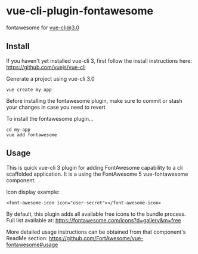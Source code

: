 # vue-cli-plugin-fontawesome

fontawesome for [vue-cli@3.0](https://github.com/vuejs/vue-cli)

## Install

If you haven't yet installed vue-cli 3, first follow the install instructions here: https://github.com/vuejs/vue-cli

Generate a project using vue-cli 3.0
```
vue create my-app
```

Before installing the fontawesome plugin, make sure to commit or stash your changes in case you need to revert

To install the fontawesome plugin...
```
cd my-app
vue add fontawesome
```

## Usage

This is quick vue-cli 3 plugin for adding FontAwesome capability to a cli scaffolded application.  It is a using the FontAwesome 5 vue-fontawesome component. 

Icon display example:
```
<font-awesome-icon icon="user-secret"></font-awesome-icon>
```

By default, this plugin adds all available free icons to the bundle process.  Full list available at:
https://fontawesome.com/icons?d=gallery&m=free

More detailed usage instructions can be obtained from that component's ReadMe section: 
https://github.com/FortAwesome/vue-fontawesome#usage

